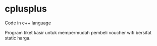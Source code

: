 # cplusplus
Code in c++ language

Program tiket kasir untuk mempermudah pembeli voucher wifi bersifat static harga. 
